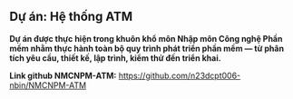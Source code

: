 ## Dự án: Hệ thống ATM
**Dự án được thực hiện trong khuôn khổ môn Nhập môn Công nghệ Phần mềm nhằm thực hành toàn bộ quy trình phát triển phần mềm — từ phân tích yêu cầu, thiết kế, lập trình, kiểm thử đến triển khai.**

**Link github NMCNPM-ATM:** https://github.com/n23dcpt006-nbin/NMCNPM-ATM
